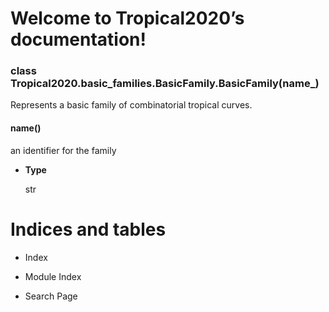 <!-- Tropical2020 documentation master file, created by
sphinx-quickstart on Wed Jul 15 17:11:35 2020.
You can adapt this file completely to your liking, but it should at least
contain the root `toctree` directive. -->
# Welcome to Tropical2020’s documentation!


### class Tropical2020.basic_families.BasicFamily.BasicFamily(name_)
Represents a basic family of combinatorial tropical curves.


#### name()
an identifier for the family


* **Type**

    str


# Indices and tables


* Index


* Module Index


* Search Page
